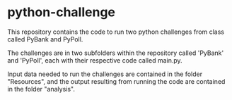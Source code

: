 # python-challenge
This repository contains the code to run two python challenges from class called PyBank and PyPoll.

The challenges are in two subfolders within the repository called 'PyBank' and 'PyPoll', each with their respective code called main.py.

Input data needed to run the challenges are contained in the folder "Resources", and the output resulting from running the code are contained in the folder "analysis".
